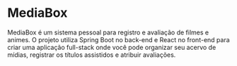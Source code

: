 # MediaBox
MediaBox é um sistema pessoal para registro e avaliação de filmes e animes. O projeto utiliza Spring Boot no back-end e React no front-end para criar uma aplicação full-stack onde você pode organizar seu acervo de mídias, registrar os títulos assistidos e atribuir avaliações.
